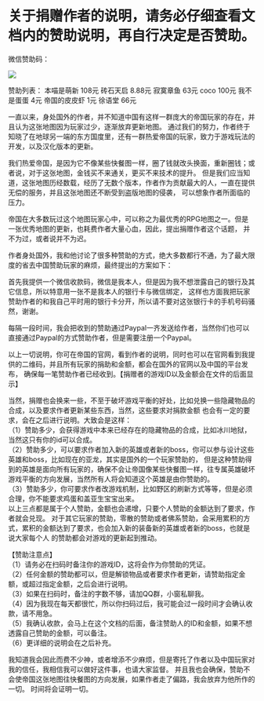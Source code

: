 # 关于捐赠作者的说明，请务必仔细查看文档内的赞助说明，再自行决定是否赞助。
微信赞助码：

![](https://github.com/smartmiaomiao/Hero-of-the-empire/blob/master/wechatQR.png)

赞助列表：
本喵是萌新 108元 
砖石天启   8.88元
寂寞章鱼   63元
coco      100元
我不是蛋蛋 4元
帝国的皮皮虾 1元
徐语堂 66元



一直以来，身处国外的作者，并不知道中国有这样一群庞大的帝国玩家的存在，并且认为这张地图因为玩家过少，逐渐放弃更新地图。
通过我们的努力，作者终于知晓了在地球另一端的东方国度里，还有一群热爱帝国的玩家，致力于游戏玩法的开发，以及汉化版本的更新。

我们热爱帝国，是因为它不像某些快餐图一样，圈了钱就改头换面，重新圈钱；或者说，对于这张地图，金钱买不来通关，更买不来技术的提升。
但是我们应当知道，这张地图历经数载，经历了无数个版本，作者作为贡献最大的人，一直在提供无偿的服务，并且这张地图还不断受到盗版地图的侵袭，
可以想象作者所面临的压力。

帝国在大多数玩过这个地图玩家心中，可以称之为最优秀的RPG地图之一。但是一张优秀地图的更新，也耗费作者大量心血，因此，提出捐赠作者这个话题，
并不为过，或者说并不为迟。

作者身处国外，我和他讨论了很多种赞助的方式，绝大多数都行不通，为了最大限度的省去中国赞助玩家的麻烦，最终提出的方案如下：

首先我提供一个微信收款码，微信是我本人，但是因为我不想泄露自己的银行及其它信息，所以特意用一张不是我本人的银行卡与微信绑定，
这样也方面我把玩家赞助作者的和我自己平时用的银行卡分开，所以请不要对这张银行卡的手机号码骚然，谢谢。

每隔一段时间，我会把收到的赞助通过Paypal一齐发送给作者，当然你们也可以直接通过Paypal的方式赞助作者，但是需要注册一个Paypal。

以上一切说明，你可在帝国的官网，看到作者的说明，同时也可以在官网看到我提供的二维码，并且所有玩家的捐助和金额，都会在国外的官网以及中国的平台发布，
确保每一笔赞助作者已经收到。【捐赠者的游戏ID以及金额会在文件的后面显示】

当然，捐赠也会换来一些，不至于破坏游戏平衡的好处，比如兑换一些隐藏物品的合成，以及要求作者更新某些东西，当然，这些要求对捐款金额
也会有一定的要求，会在之后进行说明。大致会是这样：</br>
（1）赞助多少，会获得游戏中本来已经存在的隐藏物品的合成，比如冰川地狱，当然这只有你的id可以合成。</br>
（2）赞助多少，可以要求作者加入新的英雄或者新的boss，你可以参与设计这些英雄和boss，比如现在的亚龙，其实是国外的一个玩家赞助的，
但是这种赞助得到的英雄是面向所有玩家的，确保不会让帝国像某些快餐图一样，往专属英雄破坏游戏平衡的方向发展，当然所有人将会知道这个英雄是由你赞助的。</br>
（3）赞助多少，你可要求作者改游戏机制，比如野区的刷新方式等等，但是必须合理，你不能要求鸡蛋和盖亚生宝宝出来。</br>
以上三点都是属于个人赞助，金额也会递增，只要个人赞助的金额达到了要求，作者就会兑现。
对于其它玩家的赞助，零散的赞助或者佛系赞助，会采用累积的方式，累积的金额达到了要求，也会加入新的装备新的英雄或者新的boss，也就是说大家每个人
的赞助都会对游戏的更新起到推动。

【赞助注意点】</br>
（1）请务必在扫码时备注你的游戏ID，这将会作为你赞助的凭证。</br>
（2）任何金额的赞助都可以，但是解锁物品或者要求作者更新，请赞助指定金额，或超过指定金额，之后会进行说明。</br>
（3）如果在扫码时，备注的字数不够，请加QQ群，小窗私聊我。</br>
（4）因为我现在每天都很忙，所以你扫码过后，我可能会过一段时间才会确认收款，请不用急。</br>
（5）我确认收款，会马上在这个文档的后面，备注赞助人的ID和金额，如果不想透露自己赞助的金额，可以备注。</br>
（6）更详细的说明会在之后补充。</br>



我知道我会因此而费不少神，或者增添不少麻烦，但是寄托了作者以及中国玩家对我的信任，我相信我可以做好这件事，也请大家监督。
并且我也会确保，赞助不会使帝国这张地图往快餐图的方向发展，如果作者走了偏路，我会放弃为他所作的一切。
时间将会证明一切。



